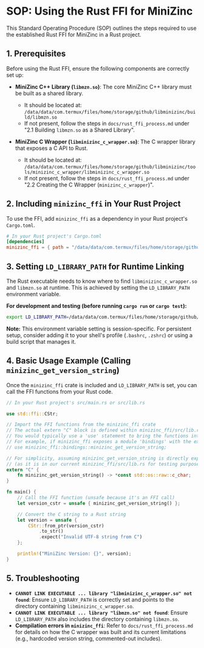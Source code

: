 # SOP: Using the Rust FFI for MiniZinc

This Standard Operating Procedure (SOP) outlines the steps required to use the established Rust FFI for MiniZinc in a Rust project.

## 1. Prerequisites

Before using the Rust FFI, ensure the following components are correctly set up:

*   **MiniZinc C++ Library (`libmzn.so`)**: The core MiniZinc C++ library must be built as a shared library.
    *   It should be located at: `/data/data/com.termux/files/home/storage/github/libminizinc/build/libmzn.so`
    *   If not present, follow the steps in `docs/rust_ffi_process.md` under "2.1 Building `libmzn.so` as a Shared Library".

*   **MiniZinc C Wrapper (`libminizinc_c_wrapper.so`)**: The C wrapper library that exposes a C API to Rust.
    *   It should be located at: `/data/data/com.termux/files/home/storage/github/libminizinc/tools/minizinc_c_wrapper/libminizinc_c_wrapper.so`
    *   If not present, follow the steps in `docs/rust_ffi_process.md` under "2.2 Creating the C Wrapper (`minizinc_c_wrapper`)".

## 2. Including `minizinc_ffi` in Your Rust Project

To use the FFI, add `minizinc_ffi` as a dependency in your Rust project's `Cargo.toml`.

```toml
# In your Rust project's Cargo.toml
[dependencies]
minizinc_ffi = { path = "/data/data/com.termux/files/home/storage/github/libminizinc/tools/minizinc_ffi" }
```

## 3. Setting `LD_LIBRARY_PATH` for Runtime Linking

The Rust executable needs to know where to find `libminizinc_c_wrapper.so` and `libmzn.so` at runtime. This is achieved by setting the `LD_LIBRARY_PATH` environment variable.

**For development and testing (before running `cargo run` or `cargo test`):**

```bash
export LD_LIBRARY_PATH=/data/data/com.termux/files/home/storage/github/libminizinc/tools/minizinc_c_wrapper:/data/data/com.termux/files/home/storage/github/libminizinc/build:$LD_LIBRARY_PATH
```

**Note:** This environment variable setting is session-specific. For persistent setup, consider adding it to your shell's profile (`.bashrc`, `.zshrc`) or using a build script that manages it.

## 4. Basic Usage Example (Calling `minizinc_get_version_string`)

Once the `minizinc_ffi` crate is included and `LD_LIBRARY_PATH` is set, you can call the FFI functions from your Rust code.

```rust
// In your Rust project's src/main.rs or src/lib.rs

use std::ffi::CStr;

// Import the FFI functions from the minizinc_ffi crate
// The actual extern "C" block is defined within minizinc_ffi/src/lib.rs
// You would typically use a 'use' statement to bring the functions into scope.
// For example, if minizinc_ffi exposes a module 'bindings' with the extern "C" block:
// use minizinc_ffi::bindings::minizinc_get_version_string;

// For simplicity, assuming minizinc_get_version_string is directly exposed by the crate root
// (as it is in our current minizinc_ffi/src/lib.rs for testing purposes)
extern "C" {
    fn minizinc_get_version_string() -> *const std::os::raw::c_char;
}

fn main() {
    // Call the FFI function (unsafe because it's an FFI call)
    let version_cstr = unsafe { minizinc_get_version_string() };

    // Convert the C string to a Rust string
    let version = unsafe {
        CStr::from_ptr(version_cstr)
            .to_str()
            .expect("Invalid UTF-8 string from C")
    };

    println!("MiniZinc Version: {}", version);
}
```

## 5. Troubleshooting

*   **`CANNOT LINK EXECUTABLE ... library "libminizinc_c_wrapper.so" not found`**: Ensure `LD_LIBRARY_PATH` is correctly set and points to the directory containing `libminizinc_c_wrapper.so`.
*   **`CANNOT LINK EXECUTABLE ... library "libmzn.so" not found`**: Ensure `LD_LIBRARY_PATH` also includes the directory containing `libmzn.so`.
*   **Compilation errors in `minizinc_ffi`**: Refer to `docs/rust_ffi_process.md` for details on how the C wrapper was built and its current limitations (e.g., hardcoded version string, commented-out includes).
